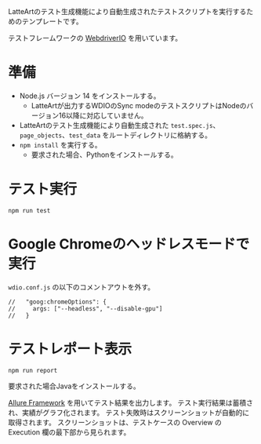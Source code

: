 LatteArtのテスト生成機能により自動生成されたテストスクリプトを実行するためのテンプレートです。

テストフレームワークの [WebdriverIO](https://webdriver.io/) を用いています。

# 準備

- Node.js バージョン 14 をインストールする。
    - LatteArtが出力するWDIOのSync modeのテストスクリプトはNodeのバージョン16以降に対応していません。
- LatteArtのテスト生成機能により自動生成された `test.spec.js`、`page_objects`、`test_data` をルートディレクトリに格納する。
- `npm install` を実行する。
    - 要求された場合、Pythonをインストールする。

# テスト実行

`npm run test`

# Google Chromeのヘッドレスモードで実行

`wdio.conf.js` の以下のコメントアウトを外す。

```
//   "goog:chromeOptions": {
//     args: ["--headless", "--disable-gpu"]
//   }
```

# テストレポート表示

`npm run report`

要求された場合Javaをインストールする。

[Allure Framework](http://allure.qatools.ru/) を用いてテスト結果を出力します。
テスト実行結果は蓄積され、実績がグラフ化されます。
テスト失敗時はスクリーンショットが自動的に取得されます。
スクリーンショットは、テストケースの Overview の Execution 欄の最下部から見られます。